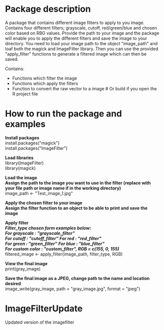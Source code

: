 # Package description
A package that contains different image filters to apply to you image.
Contains four different filters; grayscale, cutoff, red/green/blue and chosen 
color based on RBG values. Provide the path to your image and the package will
enable you to apply the different filters and save the image to your directory.
You need to load your image path to the object "image_path" and loaf both the 
magick and ImageFilter library. Then you can use the provided "apply_filter"
functions to generate a filtered image which can then be saved. 

Contains:
- Functions which filter the image
- Functions which apply the filters
- Function to convert the raw vector to a image # Or build if you open the R project file


# How to run the package and examples 
**Install packages**  
install.packages("magick")  
install.packages("ImageFilter") 

**Load libraries**  
library(ImageFilter)  
library(magick)


**Load the image**  
**Assign the path to the image you want to use in the filter (replace with your file path or image name if in the working directory)**    
image_path <- "Test_image_1.jpg"  


**Apply the chosen filter to your image**  
**Assign the filter function to an object to be able to print and save the image**

**Apply filter**  
***Filter_type chosen form examples below:***  
  ***For grayscale : "grayscale_filter"***  
  ***For cutoff : "cutoff_filter"*** 
  ***For red : "red_filter"***  
  ***For green : "green_filter"*** 
  ***For blue : "blue_filter"***  
  ***For custom color : "custom_filter", RGB = c(155, 0, 155)***   
  filtered_image <- apply_filter(image_path, filter_type, RGB)   
  
  **View the final image**  
print(gray_image)  
  
  **Save the final image as a JPEG, change path to the name and location desired**  
image_write(gray_image, path = "gray_image.jpg", format = "jpeg")

# ImageFilterUpdate
Updated version of the imagefilter

